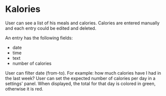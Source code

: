 # Kalories

User can see a list of his meals and calories.
Calories are entered manually and each entry could be edited and deleted.

An entry has the following fields:
* date
* time
* text
* number of calories

User can filter date (from-to).
For example: how much calories have I had in the last week?
User can set the expected number of calories per day in a settings' panel.
When displayed, the total for that day is colored in green, otherwise it is red.
